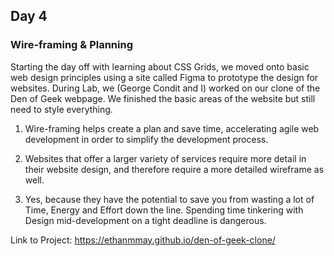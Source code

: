 ## Day 4

### Wire-framing & Planning

Starting the day off with learning about CSS Grids, we moved onto basic web design principles using a site called Figma to prototype the design for websites.
During Lab, we (George Condit and I) worked on our clone of the Den of Geek webpage. We finished the basic areas of the website but still need to style everything.

1. Wire-framing helps create a plan and save time, accelerating agile web development in order to simplify the development process.

2. Websites that offer a larger variety of services require more detail in their website design, and therefore require a more detailed wireframe as well.

3. Yes, because they have the potential to save you from wasting a lot of Time, Energy and Effort down the line. Spending time tinkering with Design mid-development on a tight deadline is dangerous.

Link to Project: https://ethanmmay.github.io/den-of-geek-clone/